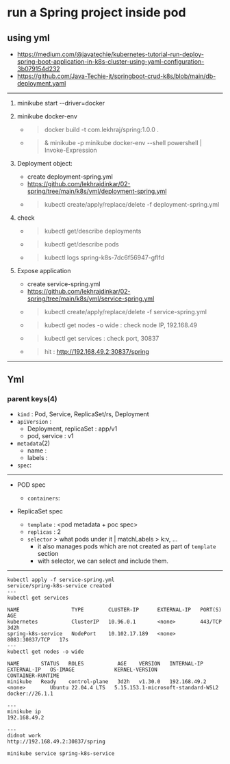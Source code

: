 # run a Spring project inside pod
## using yml 
- https://medium.com/@javatechie/kubernetes-tutorial-run-deploy-spring-boot-application-in-k8s-cluster-using-yaml-configuration-3b079154d232
- https://github.com/Java-Techie-jt/springboot-crud-k8s/blob/main/db-deployment.yaml
---

1. minikube start --driver=docker
3. minikube docker-env
   - > docker build -t com.lekhraj/spring:1.0.0 .
   - > & minikube -p minikube docker-env --shell powershell | Invoke-Expression 
4. Deployment object:
   - create deployment-spring.yml
   - https://github.com/lekhrajdinkar/02-spring/tree/main/k8s/yml/deployment-spring.yml
   - > kubectl create/apply/replace/delete -f deployment-spring.yml

5. check 
   - > kubectl get/describe deployments
   - > kubectl get/describe pods
   - > kubectl logs spring-k8s-7dc6f56947-gflfd
   
6. Expose application
   - create service-spring.yml
   - https://github.com/lekhrajdinkar/02-spring/tree/main/k8s/yml/service-spring.yml
   - > kubectl create/apply/replace/delete -f service-spring.yml
   - > kubectl get nodes -o wide : check node IP, 192.168.49
   - > kubectl get services : check port, 30837
   - >  hit : http://192.168.49.2:30837/spring

---
## Yml
### parent keys(4)
- `kind` : Pod, Service, ReplicaSet/rs, Deployment
- `apiVersion` :
  - Deployment, replicaSet : app/v1
  - pod, service : v1
- `metadata`(2)
  - name :
  - labels : <dictonary> 
- `spec`: <dictonary>
  
---
- POD spec
  - `containers`: <List>

- ReplicaSet spec
  - `template` : <pod metadata + poc spec>
  - `replicas` : 2
  - `selector` >  what pods under it | matchLabels > k:v, ... 
    - it also manages pods which are not created as part of `template` section
    - with selector, we can select and include them.

---
```
kubectl apply -f service-spring.yml
service/spring-k8s-service created
---
kubectl get services

NAME                 TYPE        CLUSTER-IP      EXTERNAL-IP   PORT(S)          AGE
kubernetes           ClusterIP   10.96.0.1       <none>        443/TCP          3d2h
spring-k8s-service   NodePort    10.102.17.189   <none>        8083:30837/TCP   17s
---
kubectl get nodes -o wide

NAME       STATUS   ROLES           AGE    VERSION   INTERNAL-IP    EXTERNAL-IP   OS-IMAGE             KERNEL-VERSION                       CONTAINER-RUNTIME
minikube   Ready    control-plane   3d2h   v1.30.0   192.168.49.2   <none>        Ubuntu 22.04.4 LTS   5.15.153.1-microsoft-standard-WSL2   docker://26.1.1

---
minikube ip
192.168.49.2

--- 
didnot work
http://192.168.49.2:30837/spring

minikube service spring-k8s-service
```